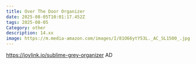 ```yaml
---
title: Over The Door Organizer
date: 2025-08-05T10:01:17.452Z
tags: 2025-08-05
Category: other
description: 14.xx
image: https://m.media-amazon.com/images/I/81O66ytY53L._AC_SL1500_.jpg
---
```

https://joylink.io/sublime-grey-organizer
AD